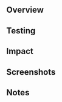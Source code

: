 ## Overview

<!-- Summarize the goal of the ticket and the changes you made to reach that goal -->

## Testing

<!-- Describe how you tested this feature. Manual testing and/or unit testing. Please include reproduction steps and/or how to turn the feature on if applicable. -->

## Impact

<!-- In 1-2 sentences describe how you think your PR will contribute to the project repo and the overall goal of the GreenZone project (check PRD for details of GreenZone's Mission) -->

## Screenshots

<!-- GreenZone is a very visual heavy project, so please include screenshots of your changes, if this was a frontend assignment.  -->

## Notes

<!-- Any issues/suggestions relating to the ticket, git repo, partner assignment, TL duties please mention here!  -->

